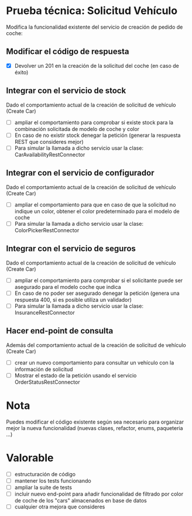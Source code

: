 # Prueba técnica: Solicitud Vehículo

Modifica la funcionalidad existente del servicio de creación de pedido de coche:

## Modificar el código de respuesta
- [x] Devolver un 201 en la creación de la solicitud del coche (en caso de éxito)

## Integrar con el servicio de stock
Dado el comportamiento actual de la creación de solicitud de vehículo (Create Car)

- [ ] ampliar el comportamiento para comprobar si existe stock para la combinación solicitada de modelo de coche y color
- [ ] En caso de no existir stock denegar la petición (generar la respuesta REST que consideres mejor)
- [ ] Para simular la llamada a dicho servicio usar la clase: CarAvailabilityRestConnector

## Integrar con el servicio de configurador
Dado el comportamiento actual de la creación de solicitud de vehículo (Create Car)

- [ ] ampliar el comportamiento para que en caso de que la solicitud no indique un color, obtener el color predeterminado para el modelo de coche
- [ ] Para simular la llamada a dicho servicio usar la clase: ColorPickerRestConnector

## Integrar con el servicio de seguros
Dado el comportamiento actual de la creación de solicitud de vehículo (Create Car)

- [ ] ampliar el comportamiento para comprobar si el solicitante puede ser asegurado para el modelo coche que indica
- [ ] En caso de no poder ser asegurado denegar la petición (genera una respuesta 400, si es posible utiliza un validador)
- [ ] Para simular la llamada a dicho servicio usar la clase: InsuranceRestConnector

## Hacer end-point de consulta
Además del comportamiento actual de la creación de solicitud de vehículo (Create Car)

- [ ] crear un nuevo comportamiento para consultar un vehículo con la información de solicitud
- [ ] Mostrar el estado de la petición usando el servicio OrderStatusRestConnector

# Nota
Puedes modificar el código existente según sea necesario para organizar mejor la nueva funcionalidad (nuevas clases, refactor, enums, paqueteria ...)

# Valorable
- [ ] estructuración de código
- [ ] mantener los tests funcionando
- [ ] ampliar la suite de tests
- [ ] incluir nuevo end-point para añadir funcionalidad de filtrado por color de coche de los "cars" almacenados en base de datos
- [ ] cualquier otra mejora que consideres
